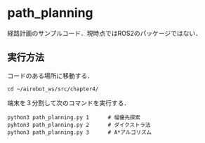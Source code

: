 # path_planning
経路計画のサンプルコード．現時点ではROS2のパッケージではない．

## 実行方法
コードのある場所に移動する．
~~~
cd ~/airobot_ws/src/chapter4/
~~~
端末を３分割して次のコマンドを実行する．
~~~
python3 path_planning.py 1      # 幅優先探索
pyhton3 path_planning.py 2      # ダイクストラ法
python3 path_planning.py 3      # A*アルゴリズム
~~~
